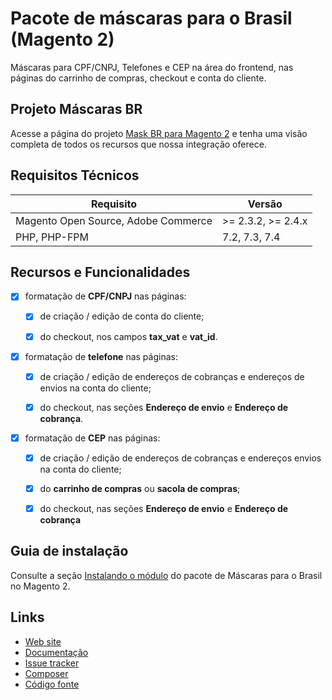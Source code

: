 # Pacote de máscaras para o Brasil (Magento 2)

Máscaras para CPF/CNPJ, Telefones e CEP na área do frontend, nas páginas do carrinho de compras, checkout e conta do cliente.

## Projeto Máscaras BR

Acesse a página do projeto [Mask BR para Magento 2](https://www.eloom.com.br/mask-br) e tenha uma visão completa de todos os recursos que nossa integração oferece.

## Requisitos Técnicos

| Requisito | Versão |
| ------ | ----------- |
| Magento Open Source, Adobe Commerce | >= 2.3.2, >= 2.4.x |
| PHP, PHP-FPM | 7.2, 7.3, 7.4 |

## Recursos e Funcionalidades

- [x] formatação de **CPF/CNPJ** nas páginas:

    - [x] de criação / edição de conta do cliente;

    - [x] do checkout, nos campos **tax_vat** e **vat_id**.

- [x] formatação de **telefone** nas páginas:

    - [x] de criação / edição de endereços de cobranças e endereços de envios na conta do cliente;

    - [x] do checkout, nas seções **Endereço de envio** e **Endereço de cobrança**.

- [x] formatação de **CEP** nas páginas:

    - [x] de criação / edição de endereços de cobranças e endereços envios na conta do cliente;

    - [x] do **carrinho de compras** ou **sacola de compras**;

    - [x] do checkout, nas seções **Endereço de envio** e **Endereço de cobrança**

## Guia de instalação

Consulte a seção [Instalando o módulo](https://docs.eloom.com.br/pt/mask-br#instalando-o-modulo) do pacote de Máscaras para o Brasil no Magento 2.

## Links

* [Web site](https://www.eloom.com.br/mask-br)
* [Documentação](https://docs.eloom.com.br/pt/mask-br)
* [Issue tracker](https://github.com/eloom/module-mask-br/issues)
* [Composer](https://app.repman.io/organization/eloom/package/e5944bd9-ccb0-4c2e-9faf-db966dff8ac0/details)
* [Código fonte](https://github.com/eloom/module-mask-br)